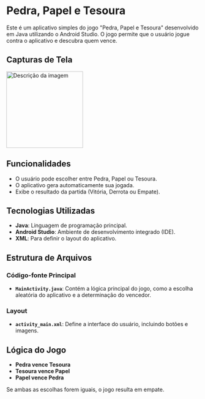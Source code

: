 # Pedra, Papel e Tesoura

Este é um aplicativo simples do jogo "Pedra, Papel e Tesoura" desenvolvido em Java utilizando o Android Studio. O jogo permite que o usuário jogue contra o aplicativo e descubra quem vence.

## Capturas de Tela
<img src="https://github.com/user-attachments/assets/de7c20d2-d8f9-400e-86e6-8568e8022362" alt="Descrição da imagem" width="200"/>

## Funcionalidades

- O usuário pode escolher entre Pedra, Papel ou Tesoura.
- O aplicativo gera automaticamente sua jogada.
- Exibe o resultado da partida (Vitória, Derrota ou Empate).

## Tecnologias Utilizadas

- **Java**: Linguagem de programação principal.
- **Android Studio**: Ambiente de desenvolvimento integrado (IDE).
- **XML**: Para definir o layout do aplicativo.

## Estrutura de Arquivos

### Código-fonte Principal
- **`MainActivity.java`**: Contém a lógica principal do jogo, como a escolha aleatória do aplicativo e a determinação do vencedor.

### Layout
- **`activity_main.xml`**: Define a interface do usuário, incluindo botões e imagens.

## Lógica do Jogo

- **Pedra vence Tesoura**
- **Tesoura vence Papel**
- **Papel vence Pedra**

Se ambas as escolhas forem iguais, o jogo resulta em empate.
